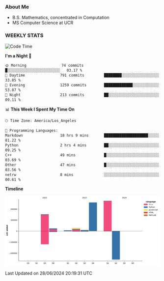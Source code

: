 ### About Me

- B.S. Mathematics, concentrated in Computation
- MS Computer Science at UCR


### WEEKLY STATS
<!--START_SECTION:waka-->
![Code Time](http://img.shields.io/badge/Code%20Time-215%20hrs%2017%20mins-blue)

**I'm a Night 🦉** 

```text
🌞 Morning                74 commits          █░░░░░░░░░░░░░░░░░░░░░░░░   03.17 % 
🌆 Daytime                791 commits         ████████░░░░░░░░░░░░░░░░░   33.85 % 
🌃 Evening                1259 commits        █████████████░░░░░░░░░░░░   53.87 % 
🌙 Night                  213 commits         ██░░░░░░░░░░░░░░░░░░░░░░░   09.11 % 
```


📊 **This Week I Spent My Time On** 

```text
🕑︎ Time Zone: America/Los_Angeles

💬 Programming Languages: 
Markdown                 18 hrs 9 mins       ████████████████████░░░░░   81.22 % 
Python                   2 hrs 4 mins        ██░░░░░░░░░░░░░░░░░░░░░░░   09.25 % 
C++                      49 mins             █░░░░░░░░░░░░░░░░░░░░░░░░   03.69 % 
Other                    47 mins             █░░░░░░░░░░░░░░░░░░░░░░░░   03.56 % 
netrw                    8 mins              ░░░░░░░░░░░░░░░░░░░░░░░░░   00.61 % 
```

**Timeline**

![Lines of Code chart](https://raw.githubusercontent.com/nickocruzm/nickocruzm/main/assets/bar_graph.png)


 Last Updated on 28/06/2024 20:19:31 UTC
<!--END_SECTION:waka-->
